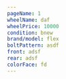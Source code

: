 ```yaml
---
pageName: 1
wheelName: daf
wheelPrice: 10000
condition: bnew
brand/model: flex
boltPattern: asdf
front: adsf
rear: adsf
colorFace: fd
---
```

